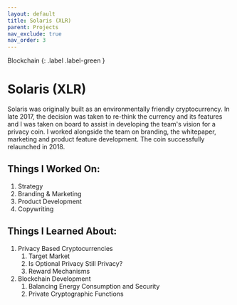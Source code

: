 ```yaml
---
layout: default
title: Solaris (XLR)
parent: Projects
nav_exclude: true
nav_order: 3
---
```

Blockchain
{: .label .label-green }

# Solaris (XLR)

Solaris was originally built as an environmentally friendly cryptocurrency. In late 2017, the decision was taken to re-think the currency and its features and I was taken on board to assist in developing the team's vision for a privacy coin. I worked alongside the team on branding, the whitepaper, marketing and product feature development. The coin successfully relaunched in 2018.
<br>

## Things I Worked On: 

1. Strategy
2. Branding & Marketing
3. Product Development
4. Copywriting

## Things I Learned About:

1. Privacy Based Cryptocurrencies
	1. Target Market
	2. Is Optional Privacy Still Privacy? 
	3. Reward Mechanisms
2. Blockchain Development
	1. Balancing Energy Consumption and Security
	2. Private Cryptographic Functions

<br>

<script type="text/javascript" src="https://files.coinmarketcap.com/static/widget/currency.js"></script><div class="coinmarketcap-currency-widget" data-currencyid="1606" data-base="USD" data-secondary="" data-ticker="true" data-rank="true" data-marketcap="true" data-volume="true" data-stats="USD" data-statsticker="false"></div>